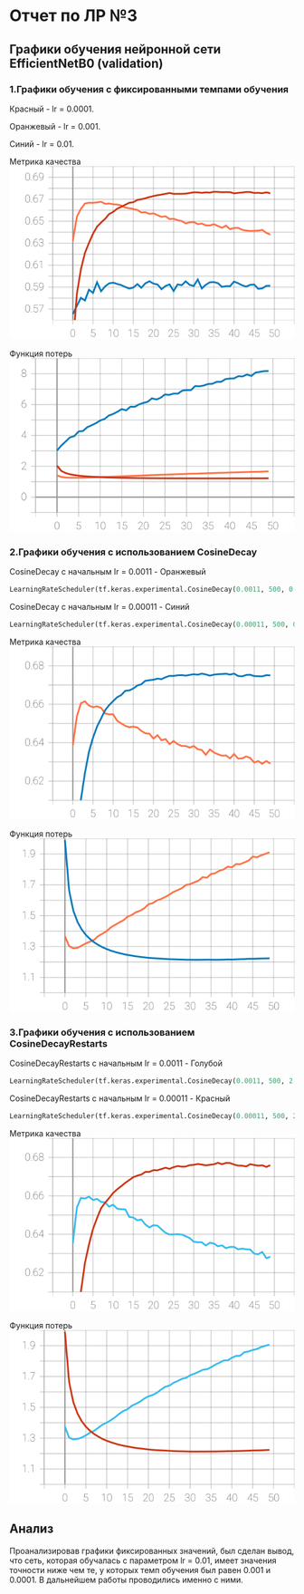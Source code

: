 # Отчет по ЛР №3

## Графики обучения нейронной сети EfficientNetB0 (validation)
### 1.Графики обучения с фиксированными темпами обучения

Красный - lr = 0.0001.

Оранжевый - lr = 0.001.

Синий - lr = 0.01.

Метрика качества
![1](https://github.com/k0styamba/CNN-food-101/blob/myoutputLab3/Graphs/Static/epoch_categorical_accuracy.svg)

Функция потерь
![2](https://github.com/k0styamba/CNN-food-101/blob/myoutputLab3/Graphs/Static/epoch_loss.svg)

### 2.Графики обучения с использованием CosineDecay

CosineDecay с начальным lr = 0.0011 - Оранжевый
```python
LearningRateScheduler(tf.keras.experimental.CosineDecay(0.0011, 500, 0.0, None))
```
CosineDecay с начальным lr = 0.00011 - Синий
```python
LearningRateScheduler(tf.keras.experimental.CosineDecay(0.00011, 500, 0.0, None))
```

Метрика качества
![3](https://github.com/k0styamba/CNN-food-101/blob/myoutputLab3/Graphs/CosineDecay/epoch_categorical_accuracy.svg)

Функция потерь
![4](https://github.com/k0styamba/CNN-food-101/blob/myoutputLab3/Graphs/CosineDecay/epoch_loss.svg)

### 3.Графики обучения с использованием CosineDecayRestarts

CosineDecayRestarts с начальным lr = 0.0011 - Голубой
```python
LearningRateScheduler(tf.keras.experimental.CosineDecay(0.0011, 500, 2.0, 1.0, 0.0, None))
```
CosineDecayRestarts с начальным lr = 0.00011 - Красный
```python
LearningRateScheduler(tf.keras.experimental.CosineDecay(0.00011, 500, 2.0, 1.0, 0.0, None))
```

Метрика качества
![5](https://github.com/k0styamba/CNN-food-101/blob/myoutputLab3/Graphs/CosineDecayRestarts/epoch_categorical_accuracy.svg)

Функция потерь
![6](https://github.com/k0styamba/CNN-food-101/blob/myoutputLab3/Graphs/CosineDecayRestarts/epoch_loss.svg)

## Анализ
Проанализировав графики фиксированных значений, был сделан вывод, что сеть, которая обучалась с параметром lr = 0.01, имеет значения точности ниже чем те, у которых темп обучения был равен 0.001 и 0.0001. В дальнейшем работы проводились именно с ними. 
